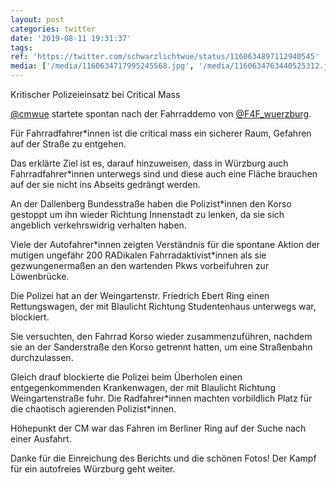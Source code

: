 ```yaml
---
layout: post
categories: twitter
date: '2019-08-11 19:31:37'
tags: 
ref: 'https://twitter.com/schwarzlichtwue/status/1160634897112940545'
media: ['/media/1160634717995245568.jpg', '/media/1160634763440525312.jpg', '/media/1160634799922601984.jpg', '/media/1160634864514883584.jpg', '/media/1160634901135351808.jpg', '/media/1160634947591462912.jpg', '/media/1160635004130648065.jpg', '/media/1160635075580628992.jpg', '/media/1160635208540000263.jpg', '/media/1160635292640002048.jpg']
---
```

Kritischer Polizeieinsatz bei Critical Mass



[@cmwue](https://twitter.com/cmwue) startete spontan nach der Fahrraddemo von [@F4F_wuerzburg](https://twitter.com/F4F_wuerzburg). 

Für Fahrradfahrer\*innen ist die critical mass ein sicherer Raum, Gefahren auf der Straße zu entgehen. 

Das erklärte Ziel ist es, darauf hinzuweisen, dass in Würzburg auch Fahrradfahrer\*innen unterwegs sind und diese auch eine Fläche brauchen auf der sie nicht ins Abseits gedrängt werden. 

An der Dallenberg Bundesstraße haben die Polizist\*innen den Korso gestoppt um ihn wieder Richtung Innenstadt zu lenken, da sie sich angeblich verkehrswidrig verhalten haben.

Viele der Autofahrer\*innen zeigten Verständnis für die spontane Aktion der mutigen ungefähr 200 RADikalen Fahrradaktivist\*innen als sie gezwungenermaßen an den wartenden Pkws vorbeifuhren zur Löwenbrücke.

Die Polizei hat an der Weingartenstr. Friedrich Ebert Ring einen Rettungswagen, der mit Blaulicht Richtung Studentenhaus unterwegs war, blockiert.

Sie versuchten, den Fahrrad Korso wieder zusammenzuführen, nachdem sie an der Sanderstraße den Korso getrennt hatten, um eine Straßenbahn durchzulassen.

Gleich drauf blockierte die Polizei beim Überholen einen entgegenkommenden Krankenwagen, der mit Blaulicht Richtung Weingartenstraße fuhr. Die Radfahrer\*innen machten vorbildlich Platz für die chaotisch agierenden Polizist\*innen. 

Höhepunkt der CM war das Fahren im Berliner Ring auf der Suche nach einer Ausfahrt.



Danke für die Einreichung des Berichts und die schönen Fotos! Der Kampf für ein autofreies Würzburg geht weiter. 